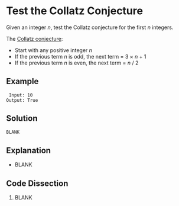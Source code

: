 # Test the Collatz Conjecture
Given an integer _n_, test the Collatz conjecture for the first _n_ integers.

The [Collatz conjecture](https://en.wikipedia.org/wiki/Collatz_conjecture):
* Start with any positive integer _n_
* If the previous term _n_ is odd, the next term = 3 &times; _n_ + 1
* If the previous term _n_ is even, the next term = _n_ / 2

## Example
```
 Input: 10
Output: True
```

## Solution
```python
BLANK
```

## Explanation
* BLANK

## Code Dissection
1. BLANK